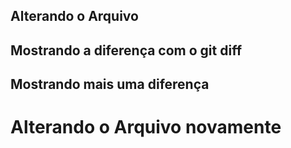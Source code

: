 ## Alterando o Arquivo
## Mostrando a diferença com o git diff
## Mostrando mais uma diferença
<h1>Alterando o Arquivo novamente</h1>